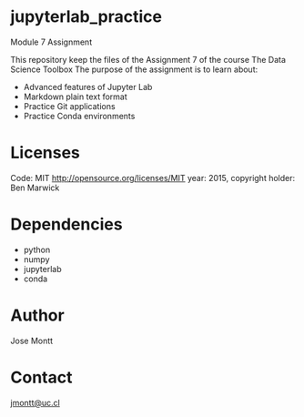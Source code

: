 # jupyterlab_practice
Module 7 Assignment

This repository keep the files of the Assignment 7 of the course The Data Science Toolbox
The purpose of the assignment is to learn about:
- Advanced features of Jupyter Lab
- Markdown plain text format
- Practice Git applications 
- Practice Conda environments

# Licenses
Code: MIT http://opensource.org/licenses/MIT year: 2015, copyright holder: Ben Marwick

# Dependencies
- python
- numpy
- jupyterlab
- conda

# Author
Jose Montt

# Contact
jmontt@uc.cl